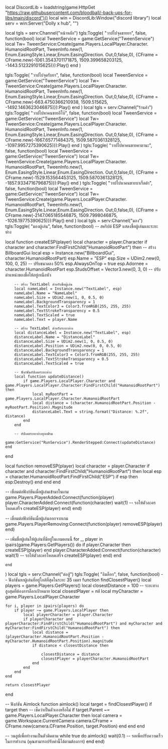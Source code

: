 local DiscordLib =
    loadstring(game:HttpGet "https://raw.githubusercontent.com/bloodball/-back-ups-for-libs/main/discord")()
local win = DiscordLib:Window("discord library")
local serv = win:Server("Dolly x hub", "")

local tgls = serv:Channel("หน้าหลัก")
tgls:Toggle(
    "วาปไปจุดขายยา",
    false,
    function(bool)
        local TweenService = game:GetService("TweenService")
local Tw=
TweenService:Create(game.Players.LocalPlayer.Character. HumanoidRootPart, TweenInfo.new(1, Enum.EasingStyle.Linear,Enum.EasingDirection. Out,0,false,0),
{CFrame = CFrame.new(-1061.3543701171875, 1509.399658203125, -1443.5123291015625)}):Play()
    end
)

tgls:Toggle(
    "วาปไปจุดรับยา",
    false,
    function(bool)
        local TweenService = game:GetService("TweenService")
local Tw=
TweenService:Create(game.Players.LocalPlayer.Character. HumanoidRootPart, TweenInfo.new(1, Enum.EasingStyle.Linear,Enum.EasingDirection. Out,0,false,0),
{CFrame = CFrame.new(-663.4750366210938, 1509.515625, -1492.1463623046875)}):Play()
    end
)
local tgls = serv:Channel("ร้านค้า")
tgls:Toggle(
    "วาปไปหาคนขายอีโบ๊",
    false,
    function(bool)
        local TweenService = game:GetService("TweenService")
local Tw=
TweenService:Create(game.Players.LocalPlayer.Character. HumanoidRootPart, TweenInfo.new(1, Enum.EasingStyle.Linear,Enum.EasingDirection. Out,0,false,0),
{CFrame = CFrame.new(-1667.65771484375, 1509.5870361328125, -1097.9957275390625)}):Play()
    end
)
tgls:Toggle(
    "วาปไปหาคนขายคาตานะ",
    false,
    function(bool)
        local TweenService = game:GetService("TweenService")
local Tw=
TweenService:Create(game.Players.LocalPlayer.Character. HumanoidRootPart, TweenInfo.new(1, Enum.EasingStyle.Linear,Enum.EasingDirection. Out,0,false,0),
{CFrame = CFrame.new(-1529.153564453125, 1509.5870361328125, -1857.9334716796875)}):Play()
    end
)
tgls:Toggle(
    "วาปไปหาคนขายบาเร็ตต้า",
    false,
    function(bool)
        local TweenService = game:GetService("TweenService")
local Tw=
TweenService:Create(game.Players.LocalPlayer.Character. HumanoidRootPart, TweenInfo.new(1, Enum.EasingStyle.Linear,Enum.EasingDirection. Out,0,false,0),
{CFrame = CFrame.new(-2147.065185546875, 1509.7998046875, -1026.19775390625)}):Play()
    end
)
local tgls = serv:Channel("มอง")
tgls:Toggle(
    "มองผู้เล่น",
    false,
    function(bool)
 -- สคริปต์ ESP แสดงชื่อผู้เล่นและระยะห่าง

local function createESP(player)
    local character = player.Character
    if character and character:FindFirstChild("HumanoidRootPart") then
        -- สร้าง BillboardGui
        local esp = Instance.new("BillboardGui", character.HumanoidRootPart)
        esp.Name = "ESP"
        esp.Size = UDim2.new(0, 100, 0, 25)  -- ปรับขนาดลง 50%
        esp.AlwaysOnTop = true
        esp.Adornee = character.HumanoidRootPart
        esp.StudsOffset = Vector3.new(0, 3, 0) -- ปรับตำแหน่งของชื่อให้อยู่เหนือหัว

        -- สร้าง TextLabel สำหรับชื่อผู้เล่น
        local nameLabel = Instance.new("TextLabel", esp)
        nameLabel.Name = "NameLabel"
        nameLabel.Size = UDim2.new(1, 0, 0.5, 0)
        nameLabel.BackgroundTransparency = 1
        nameLabel.TextColor3 = Color3.fromRGB(255, 255, 255)
        nameLabel.TextStrokeTransparency = 0.5
        nameLabel.TextScaled = true
        nameLabel.Text = player.Name

        -- สร้าง TextLabel สำหรับระยะห่าง
        local distanceLabel = Instance.new("TextLabel", esp)
        distanceLabel.Name = "DistanceLabel"
        distanceLabel.Size = UDim2.new(1, 0, 0.5, 0)
        distanceLabel.Position = UDim2.new(0, 0, 0.5, 0)
        distanceLabel.BackgroundTransparency = 1
        distanceLabel.TextColor3 = Color3.fromRGB(255, 255, 255)
        distanceLabel.TextStrokeTransparency = 0.5
        distanceLabel.TextScaled = true

        -- ฟังก์ชันอัปเดตระยะห่าง
        local function updateDistance()
            if game.Players.LocalPlayer.Character and game.Players.LocalPlayer.Character:FindFirstChild("HumanoidRootPart") then
                local myRootPart = game.Players.LocalPlayer.Character.HumanoidRootPart
                local distance = (character.HumanoidRootPart.Position - myRootPart.Position).Magnitude
                distanceLabel.Text = string.format("Distance: %.2f", distance)
            end
        end

        -- อัปเดตระยะห่างทุกเฟรม
        game:GetService("RunService").RenderStepped:Connect(updateDistance)
    end
end

local function removeESP(player)
    local character = player.Character
    if character and character:FindFirstChild("HumanoidRootPart") then
        local esp = character.HumanoidRootPart:FindFirstChild("ESP")
        if esp then
            esp:Destroy()
        end
    end
end

-- เชื่อมต่อฟังก์ชันเมื่อผู้เล่นเข้ามาในเกม
game.Players.PlayerAdded:Connect(function(player)
    player.CharacterAdded:Connect(function(character)
        wait(1) -- รอให้ตัวละครโหลดเสร็จ
        createESP(player)
    end)
end)

-- เชื่อมต่อฟังก์ชันเมื่อผู้เล่นออกจากเกม
game.Players.PlayerRemoving:Connect(function(player)
    removeESP(player)
end)

-- เพิ่มชื่อผู้เล่นให้ผู้เล่นที่มีอยู่ในเกมตอนนี้
for _, player in ipairs(game.Players:GetPlayers()) do
    if player.Character then
        createESP(player)
    end
    player.CharacterAdded:Connect(function(character)
        wait(1) -- รอให้ตัวละครโหลดเสร็จ
        createESP(player)
    end)
end

    end
)
local tgls = serv:Channel("ต่อสู้")
tgls:Toggle(
    "อิมล็อก",
    false,
    function(bool)
    -- ฟังก์ชันหาผู้เล่นที่อยู่ใกล้ที่สุดในระยะ 35 เมตร
function findClosestPlayer()
    local players = game.Players:GetPlayers()
    local closestDistance = 100  -- ระยะทางสูงสุดที่ต้องการล็อกเป้าหมาย
    local closestPlayer = nil
    local myCharacter = game.Players.LocalPlayer.Character

    for i, player in ipairs(players) do
        if player ~= game.Players.LocalPlayer then
            local playerCharacter = player.Character
            if playerCharacter and playerCharacter:FindFirstChild("HumanoidRootPart") and myCharacter and myCharacter:FindFirstChild("HumanoidRootPart") then
                local distance = (playerCharacter.HumanoidRootPart.Position - myCharacter.HumanoidRootPart.Position).magnitude
                if distance < closestDistance then

                    closestDistance = distance
                    closestPlayer = playerCharacter.HumanoidRootPart
                end
            end
        end
    end

    return closestPlayer
end

-- ฟังก์ชัน Aimlock
function aimlock()
    local target = findClosestPlayer()
    if target then
        -- เช็คว่าเป็นตัวเองหรือไม่
        if target.Parent ~= game.Players.LocalPlayer.Character then
            local camera = game.Workspace.CurrentCamera
            camera.CFrame = CFrame.new(camera.CFrame.Position, target.Position)
        end
    end
end

-- วนลูปเพื่อทำงานเป็นตัวติดตาม
while true do
    aimlock()
    wait(0.1)  -- รอเพื่อปรับความเร็วในการทำงาน (คุณสามารถปรับค่านี้ได้ตามต้องการ)
end
end)
